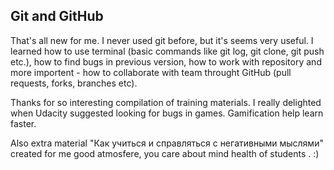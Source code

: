 ## Git and GitHub

That's all new for me. I never used git before, but it's seems very useful. I learned how to use terminal (basic commands like git log, git clone, git push etc.), how to find bugs in previous version, how to work with repository and more importent - how to collaborate with team throught GitHub (pull requests, forks, branches etc).

Thanks for so interesting compilation of training materials. I really delighted when Udacity suggested looking for bugs in games. Gamification help learn faster.

Also extra material "Как учиться и справляться с негативными мыслями" created for me good atmosfere, you care about mind health of students . :)
